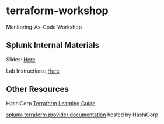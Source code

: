 # terraform-workshop
Monitoring-As-Code Workshop

## Splunk Internal Materials

Slides:
[Here](https://docs.google.com/presentation/d/1rC8G09pxhqgblCkEMZWeFNuH4WQ8cO2qC7fhuRiB1OY/edit)

Lab Instructions: 
[Here](https://docs.google.com/document/d/1Bnw4IFY9oOQDWT0-PKj3nQvg-H7xzT7QGrrlx4wrgP8/edit#heading=h.gjdgxs)


## Other Resources

HashiCorp [Terraform Learning Guide](https://learn.hashicorp.com/terraform)

[splunk-terraform provider documentation](https://registry.terraform.io/providers/splunk-terraform/signalfx/latest/docs) hosted by HashiCorp
